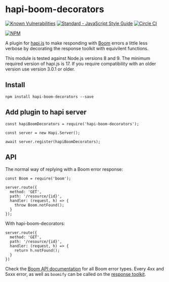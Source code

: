 # hapi-boom-decorators

[![Known Vulnerabilities](https://snyk.io/test/github/brainsiq/hapi-boom-decorators/badge.svg)](https://snyk.io/test/github/brainsiq/hapi-boom-decorators) [![Standard - JavaScript Style Guide](https://img.shields.io/badge/code_style-standard-brightgreen.svg)](http://standardjs.com/) [![Circle CI](https://circleci.com/gh/brainsiq/hapi-boom-decorators/tree/master.svg?style=shield&circle-token=9fe584ee6c1099bec9ba2864d3a63428f444a098)](https://circleci.com/gh/brainsiq/hapi-boom-decorators/tree/master)

[![NPM](https://nodei.co/npm/hapi-boom-decorators.png?downloads=true&downloadRank=true&stars=true)](https://nodei.co/npm/hapi-boom-decorators/)

A plugin for [hapi.js](hapijs.com) to make responding with [Boom](https://github.com/hapijs/boom) errors a little less verbose by decorating the response toolkit with equivilent functions.

This module is tested against Node.js versions 8 and 9. The minimum required version of hapi.js is 17. If you require compatibility with an older version use version 3.0.1 or older.

## Install

`npm install hapi-boom-decorators --save`

## Add plugin to hapi server

```
const hapiBoomDecorators = require('hapi-boom-decorators');

const server = new Hapi.Server();

await server.register(hapiBoomDecorators);
```

## API

The normal way of replying with a Boom error response:

```
const Boom = require('boom');

server.route({
  method: 'GET',
  path: '/resource/{id}',
  handler: (request, h) => {
    throw Boom.notFound();
  }
});
```

With hapi-boom-decorators:

```
server.route({
  method: 'GET',
  path: '/resource/{id}',
  handler: (request, h) => {
    return h.notFound();
  }
})
```

Check the [Boom API documentation](https://github.com/hapijs/boom#overview) for all Boom error types. Every 4xx and 5xxx error, as well as `boomify` can be called on the [response toolkit](https://hapijs.com/api#response-toolkit).

